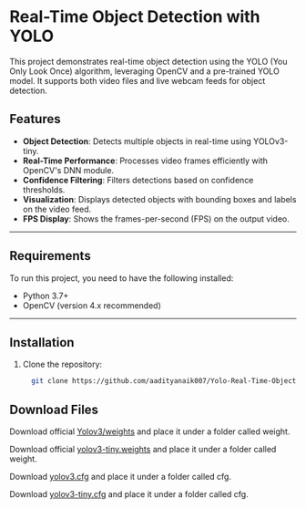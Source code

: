 # Real-Time Object Detection with YOLO

This project demonstrates real-time object detection using the YOLO (You Only Look Once) algorithm, leveraging OpenCV and a pre-trained YOLO model. It supports both video files and live webcam feeds for object detection.

## Features
 
- **Object Detection**: Detects multiple objects in real-time using YOLOv3-tiny.
- **Real-Time Performance**: Processes video frames efficiently with OpenCV's DNN module.
- **Confidence Filtering**: Filters detections based on confidence thresholds.
- **Visualization**: Displays detected objects with bounding boxes and labels on the video feed.
- **FPS Display**: Shows the frames-per-second (FPS) on the output video. 

---

## Requirements

To run this project, you need to have the following installed:

- Python 3.7+
- OpenCV (version 4.x recommended)

---

## Installation

1. Clone the repository:
   ```bash 
     git clone https://github.com/aadityanaik007/Yolo-Real-Time-Object-Detection.git ```

## Download Files

Download official [Yolov3/weights](https://pjreddie.com/media/files/yolov3.weights) and place it under a folder called weight.

Download official [yolov3-tiny.weights](https://pjreddie.com/media/files/yolov3-tiny.weights) and place it under a folder called weight.

Download [yolov3.cfg](https://github.com/pjreddie/darknet/blob/master/cfg/yolov3.cfg) and place it under a folder called cfg.

Download [yolov3-tiny.cfg](https://github.com/pjreddie/darknet/blob/master/cfg/yolov3-tiny.cfg) and place it under a folder called cfg.
